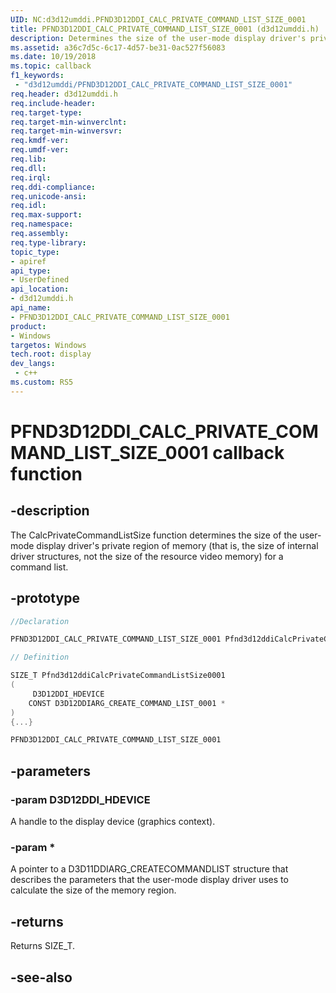 ```yaml
---
UID: NC:d3d12umddi.PFND3D12DDI_CALC_PRIVATE_COMMAND_LIST_SIZE_0001
title: PFND3D12DDI_CALC_PRIVATE_COMMAND_LIST_SIZE_0001 (d3d12umddi.h)
description: Determines the size of the user-mode display driver's private region of memory for a command list.
ms.assetid: a36c7d5c-6c17-4d57-be31-0ac527f56083
ms.date: 10/19/2018
ms.topic: callback
f1_keywords:
 - "d3d12umddi/PFND3D12DDI_CALC_PRIVATE_COMMAND_LIST_SIZE_0001"
req.header: d3d12umddi.h
req.include-header:
req.target-type:
req.target-min-winverclnt:
req.target-min-winversvr:
req.kmdf-ver:
req.umdf-ver:
req.lib:
req.dll:
req.irql: 
req.ddi-compliance:
req.unicode-ansi:
req.idl:
req.max-support:
req.namespace:
req.assembly:
req.type-library: 
topic_type: 
- apiref
api_type: 
- UserDefined
api_location: 
- d3d12umddi.h
api_name: 
- PFND3D12DDI_CALC_PRIVATE_COMMAND_LIST_SIZE_0001
product: 
- Windows
targetos: Windows
tech.root: display
dev_langs:
 - c++
ms.custom: RS5
---
```


# PFND3D12DDI_CALC_PRIVATE_COMMAND_LIST_SIZE_0001 callback function

## -description

The CalcPrivateCommandListSize function determines the size of the user-mode display driver's private region of memory (that is, the size of internal driver structures, not the size of the resource video memory) for a command list.

## -prototype

```cpp
//Declaration

PFND3D12DDI_CALC_PRIVATE_COMMAND_LIST_SIZE_0001 Pfnd3d12ddiCalcPrivateCommandListSize0001; 

// Definition

SIZE_T Pfnd3d12ddiCalcPrivateCommandListSize0001 
(
	 D3D12DDI_HDEVICE
	CONST D3D12DDIARG_CREATE_COMMAND_LIST_0001 *
)
{...}

PFND3D12DDI_CALC_PRIVATE_COMMAND_LIST_SIZE_0001 


```

## -parameters

### -param D3D12DDI_HDEVICE

A handle to the display device (graphics context).

### -param * 

A pointer to a D3D11DDIARG_CREATECOMMANDLIST structure that describes the parameters that the user-mode display driver uses to calculate the size of the memory region.

## -returns

Returns SIZE_T.




## -see-also
